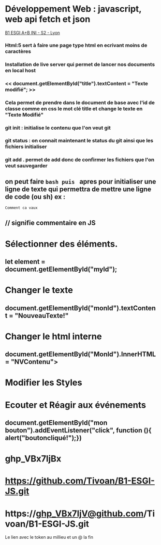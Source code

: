 # Développement Web : javascript, web api fetch et json  <!-- En fonction du nombre de # c'est h1,h2 ... -->
<u>B1 ESGI A+B INI - S2 - Lyon </u>  <!--u c'est pour underline donc de souligner ce qu'on écrit--> 
### Html:5 sert à faire une page type html en ecrivant moins de caractères
### Installation de live server qui permet de lancer nos documents en local host 
### << document.getElementById("title").textContent = "Texte modifié"; >> 
### Cela permet de prendre dans le document de base avec l'id de classe comme en css le mot clé title et change le texte en "Texte Modifié"
### git init : initialise le contenu que l'on veut git
### git status : on connait maintenant le status du git ainsi que les fichiers initialiser
### git add . permet de add donc de confirmer les fichiers que l'on veut sauvegarder
## on peut faire ```bash puis ``` apres pour initialiser une ligne de texte qui permettra de mettre une ligne de code (ou sh) ex : 
```bash
Comment ca vaux
```
## // signifie commentaire en JS
# Sélectionner des éléments.

## let element = document.getElementById("myId");
# Changer le texte
## document.getElementById("monId").textContent = "NouveauTexte!"
# Changer le html interne 
## document.getElementById("MonId").InnerHTML = "<span>NVContenu</span>">
# Modifier les Styles
## 
# Ecouter et Réagir aux événements
## document.getElementById("mon bouton").addEventListener("click", function (){ alert("boutoncliqué!");})
# ghp_VBx7ljBx
# https://github.com/Tivoan/B1-ESGI-JS.git
# https://ghp_VBx7ljV@github.com/Tivoan/B1-ESGI-JS.git
Le lien avec le token au millieu et un @ la fin
